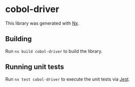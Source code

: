 # cobol-driver

This library was generated with [Nx](https://nx.dev).

## Building

Run `nx build cobol-driver` to build the library.

## Running unit tests

Run `nx test cobol-driver` to execute the unit tests via [Jest](https://jestjs.io).
